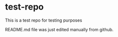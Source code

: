 # test-repo
This is a test repo for testing purposes

README.md file was just edited manually from github.
